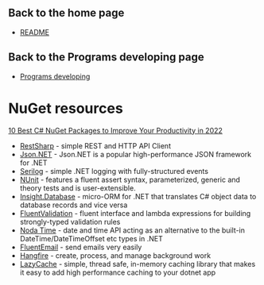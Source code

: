 ## Back to the home page
- [README](../../README.md)

## Back to the Programs developing page
- [Programs developing](../README.md)

# NuGet resources

[10 Best C# NuGet Packages to Improve Your Productivity in 2022](https://www.syncfusion.com/blogs/post/10-best-c-nuget-packages-to-improve-your-productivity-in-2022.aspx "syncfusion.com")

- [RestSharp](https://www.nuget.org/packages/RestSharp) - simple REST and HTTP API Client
- [Json.NET](https://www.nuget.org/packages/Newtonsoft.Json/) - Json.NET is a popular high-performance JSON framework for .NET
- [Serilog](https://www.nuget.org/packages/Serilog/) - simple .NET logging with fully-structured events
- [NUnit](https://www.nuget.org/packages/NUnit/) - features a fluent assert syntax, parameterized, generic and theory tests and is user-extensible.
- [Insight.Database](https://www.nuget.org/packages/Insight.Database/) - micro-ORM for .NET that translates C# object data to database records and vice versa
- [FluentValidation](https://www.nuget.org/packages/FluentValidation/) - fluent interface and lambda expressions for building strongly-typed validation rules
- [Noda Time](https://www.nuget.org/packages/NodaTime/) - date and time API acting as an alternative to the built-in DateTime/DateTimeOffset etc types in .NET
- [FluentEmail](https://www.nuget.org/packages/FluentEmail.Core/) - send emails very easily
- [Hangfire](https://www.nuget.org/packages/Hangfire/) - create, process, and manage background work
- [LazyCache](https://www.nuget.org/packages/LazyCache/) - simple, thread safe, in-memory caching library that makes it easy to add high performance caching to your dotnet app
